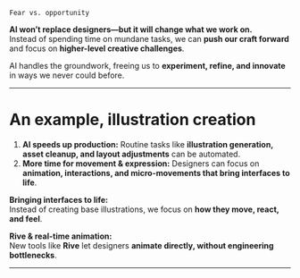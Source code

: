 	Fear vs. opportunity

**AI won’t replace designers—but it will change what we work on.**  
Instead of spending time on mundane tasks, we can **push our craft forward** and focus on **higher-level creative challenges**.  

AI handles the groundwork, freeing us to **experiment, refine, and innovate** in ways we never could before.  

---

# An example, illustration creation
1. **AI speeds up production:** Routine tasks like **illustration generation, asset cleanup, and layout adjustments** can be automated.  
2. **More time for movement & expression:** Designers can focus on **animation, interactions, and micro-movements that bring interfaces to life**.  

**Bringing interfaces to life:**  
Instead of creating base illustrations, we focus on **how they move, react, and feel**.  

**Rive & real-time animation:**  
New tools like **Rive** let designers **animate directly, without engineering bottlenecks**.  

--- 
